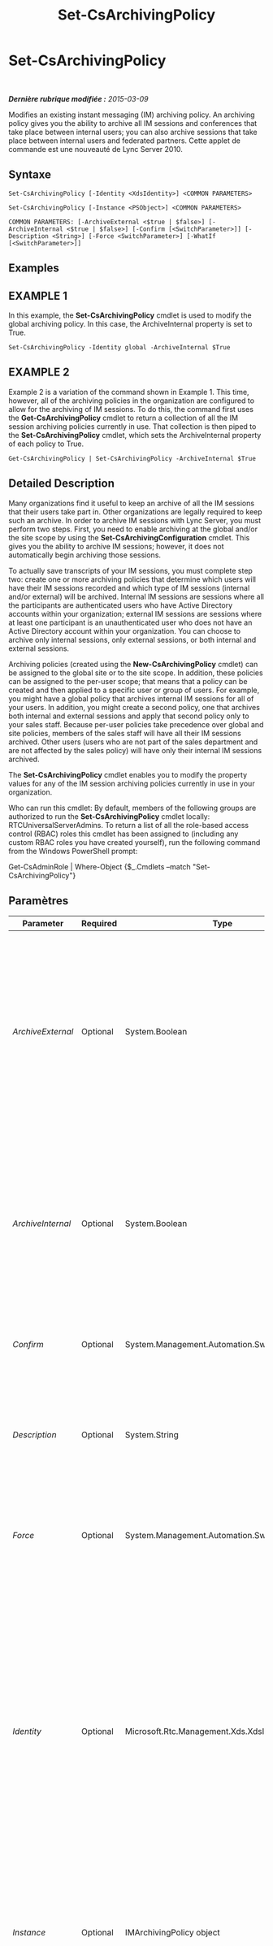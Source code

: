 ﻿---
title: Set-CsArchivingPolicy
TOCTitle: Set-CsArchivingPolicy
ms:assetid: 2213f1e7-ebdb-4a70-83d9-41eee6d0e14f
ms:mtpsurl: https://technet.microsoft.com/fr-fr/library/Gg398294(v=OCS.15)
ms:contentKeyID: 49296481
ms.date: 05/20/2016
mtps_version: v=OCS.15
ms.translationtype: HT
---

# Set-CsArchivingPolicy

 

_**Dernière rubrique modifiée :** 2015-03-09_

Modifies an existing instant messaging (IM) archiving policy. An archiving policy gives you the ability to archive all IM sessions and conferences that take place between internal users; you can also archive sessions that take place between internal users and federated partners. Cette applet de commande est une nouveauté de Lync Server 2010.

## Syntaxe

    Set-CsArchivingPolicy [-Identity <XdsIdentity>] <COMMON PARAMETERS>

    Set-CsArchivingPolicy [-Instance <PSObject>] <COMMON PARAMETERS>

    COMMON PARAMETERS: [-ArchiveExternal <$true | $false>] [-ArchiveInternal <$true | $false>] [-Confirm [<SwitchParameter>]] [-Description <String>] [-Force <SwitchParameter>] [-WhatIf [<SwitchParameter>]]

## Examples

## EXAMPLE 1

In this example, the **Set-CsArchivingPolicy** cmdlet is used to modify the global archiving policy. In this case, the ArchiveInternal property is set to True.

    Set-CsArchivingPolicy -Identity global -ArchiveInternal $True

## EXAMPLE 2

Example 2 is a variation of the command shown in Example 1. This time, however, all of the archiving policies in the organization are configured to allow for the archiving of IM sessions. To do this, the command first uses the **Get-CsArchivingPolicy** cmdlet to return a collection of all the IM session archiving policies currently in use. That collection is then piped to the **Set-CsArchivingPolicy** cmdlet, which sets the ArchiveInternal property of each policy to True.

    Get-CsArchivingPolicy | Set-CsArchivingPolicy -ArchiveInternal $True

## Detailed Description

Many organizations find it useful to keep an archive of all the IM sessions that their users take part in. Other organizations are legally required to keep such an archive. In order to archive IM sessions with Lync Server, you must perform two steps. First, you need to enable archiving at the global and/or the site scope by using the **Set-CsArchivingConfiguration** cmdlet. This gives you the ability to archive IM sessions; however, it does not automatically begin archiving those sessions.

To actually save transcripts of your IM sessions, you must complete step two: create one or more archiving policies that determine which users will have their IM sessions recorded and which type of IM sessions (internal and/or external) will be archived. Internal IM sessions are sessions where all the participants are authenticated users who have Active Directory accounts within your organization; external IM sessions are sessions where at least one participant is an unauthenticated user who does not have an Active Directory account within your organization. You can choose to archive only internal sessions, only external sessions, or both internal and external sessions.

Archiving policies (created using the **New-CsArchivingPolicy** cmdlet) can be assigned to the global site or to the site scope. In addition, these policies can be assigned to the per-user scope; that means that a policy can be created and then applied to a specific user or group of users. For example, you might have a global policy that archives internal IM sessions for all of your users. In addition, you might create a second policy, one that archives both internal and external sessions and apply that second policy only to your sales staff. Because per-user policies take precedence over global and site policies, members of the sales staff will have all their IM sessions archived. Other users (users who are not part of the sales department and are not affected by the sales policy) will have only their internal IM sessions archived.

The **Set-CsArchivingPolicy** cmdlet enables you to modify the property values for any of the IM session archiving policies currently in use in your organization.

Who can run this cmdlet: By default, members of the following groups are authorized to run the **Set-CsArchivingPolicy** cmdlet locally: RTCUniversalServerAdmins. To return a list of all the role-based access control (RBAC) roles this cmdlet has been assigned to (including any custom RBAC roles you have created yourself), run the following command from the Windows PowerShell prompt:

Get-CsAdminRole | Where-Object {$\_.Cmdlets –match "Set-CsArchivingPolicy"}

## Paramètres


<table>
<colgroup>
<col style="width: 25%" />
<col style="width: 25%" />
<col style="width: 25%" />
<col style="width: 25%" />
</colgroup>
<thead>
<tr class="header">
<th>Parameter</th>
<th>Required</th>
<th>Type</th>
<th>Description</th>
</tr>
</thead>
<tbody>
<tr class="odd">
<td><p><em>ArchiveExternal</em></p></td>
<td><p>Optional</p></td>
<td><p>System.Boolean</p></td>
<td><p>Indicates whether external IM sessions are archived. (An external IM session is one in which at least one of the participants is an unauthenticated user who does not have an Active Directory account within your organization.) The default value is False, which means that IM sessions that include external users are not archived.</p></td>
</tr>
<tr class="even">
<td><p><em>ArchiveInternal</em></p></td>
<td><p>Optional</p></td>
<td><p>System.Boolean</p></td>
<td><p>Indicates whether internal IM sessions are archived. (An internal IM session is one in which all the participants are authenticated users who have Active Directory accounts within your organization.) The default value is False, which means that internal IM sessions are not archived.</p></td>
</tr>
<tr class="odd">
<td><p><em>Confirm</em></p></td>
<td><p>Optional</p></td>
<td><p>System.Management.Automation.SwitchParameter</p></td>
<td><p>Vous demande confirmation avant d’exécuter la commande.</p></td>
</tr>
<tr class="even">
<td><p><em>Description</em></p></td>
<td><p>Optional</p></td>
<td><p>System.String</p></td>
<td><p>Enables administrators to provide additional text regarding the policy. For example, the Description property might be used to detail which users the policy should be applied to.</p></td>
</tr>
<tr class="odd">
<td><p><em>Force</em></p></td>
<td><p>Optional</p></td>
<td><p>System.Management.Automation.SwitchParameter</p></td>
<td><p>Suppresses the display of any non-fatal error message that might arise when running the command.</p></td>
</tr>
<tr class="even">
<td><p><em>Identity</em></p></td>
<td><p>Optional</p></td>
<td><p>Microsoft.Rtc.Management.Xds.XdsIdentity</p></td>
<td><p>Unique identifier for the archiving policy to be modified. Archiving policies can be configured at the global, site, or per-user scopes. To modify the global policy, use this syntax: -Identity global. To modify a site policy, use syntax similar to this: -Identity site:Redmond. To modify a per-user policy, use syntax similar to this: -Identity SalesArchivingPolicy. If this parameter is not specified, then the global policy will be modified.</p>
<p>Wildcards are not allowed when specifying an Identity.</p></td>
</tr>
<tr class="odd">
<td><p><em>Instance</em></p></td>
<td><p>Optional</p></td>
<td><p>IMArchivingPolicy object</p></td>
<td><p>Permet de transmettre une référence à un objet à la cmdlet plutôt que de définir des valeurs de paramètre individuelles.</p></td>
</tr>
<tr class="even">
<td><p><em>WhatIf</em></p></td>
<td><p>Optional</p></td>
<td><p>System.Management.Automation.SwitchParameter</p></td>
<td><p>Décrit ce qui se passe si vous exécutez la commande sans l’exécuter réellement.</p></td>
</tr>
</tbody>
</table>


## Input Types

Microsoft.Rtc.Management.WritableConfig.Policy.IM.IMArchivingPolicy object. The **Remove-CsArchivingPolicy** cmdlet accepts pipelined input of archiving policy objects.

## Return Types

The **Set-CsArchivingPolicy** cmdlet does not return a value or object. Instead, the cmdlet configures instances of the Microsoft.Rtc.Management.WritableConfig.Settings.Policy.IM.IMArchivingPolicy object.

## Voir aussi

#### Autres ressources

[Get-CsArchivingPolicy](get-csarchivingpolicy.md)  
[Grant-CsArchivingPolicy](grant-csarchivingpolicy.md)  
[New-CsArchivingPolicy](new-csarchivingpolicy.md)  
[Remove-CsArchivingPolicy](remove-csarchivingpolicy.md)

